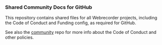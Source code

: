 ### Shared Community Docs for GitHub

This repository contains shared files for all Webrecorder projects, including the Code of Conduct and Funding config, as required for GitHub.

See also the [community](https://github.com/webrecorder/community) repo for more info about the Code of Conduct and other policies.
